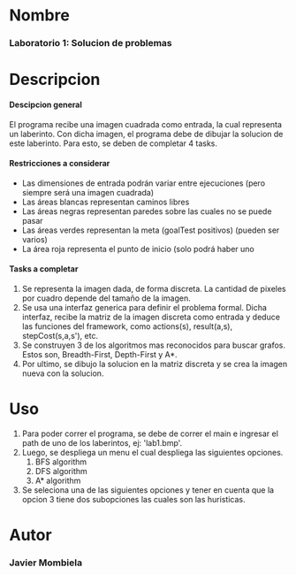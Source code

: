 # Nombre
### Laboratorio 1: Solucion de problemas

# Descripcion
#### Descipcion general
El programa recibe una imagen cuadrada como entrada, la cual representa un laberinto. Con dicha imagen, el programa debe de dibujar la solucion de este laberinto. Para esto, se deben de completar 4 tasks.

#### Restricciones a considerar
- Las dimensiones de entrada podrán variar entre ejecuciones (pero siempre será una imagen cuadrada)
- Las áreas blancas representan caminos libres
- Las áreas negras representan paredes sobre las cuales no se puede pasar
- Las áreas verdes representan la meta (goalTest positivos) (pueden ser varios)
- La área roja representa el punto de inicio (solo podrá haber uno

#### Tasks a completar
1. Se representa la imagen dada, de forma discreta. La cantidad de pixeles por cuadro depende del tamaño de la imagen.
2. Se usa una interfaz generica para definir el problema formal. Dicha interfaz, recibe la matriz de la imagen discreta como entrada y deduce las funciones del framework, como actions(s), result(a,s), stepCost(s,a,s'), etc.
3. Se construyen 3 de los algoritmos mas reconocidos para buscar grafos. Estos son, Breadth-First, Depth-First y A*.
4. Por ultimo, se dibujo la solucion en la matriz discreta y se crea la imagen nueva con la solucion. 

# Uso
1. Para poder correr el programa, se debe de correr el main e ingresar el path de uno de los laberintos, ej: 'lab1.bmp'.
2. Luego, se despliega un menu el cual despliega las siguientes opciones.
    1. BFS algorithm
    2. DFS algorithm
    3. A* algorithm
3. Se seleciona una de las siguientes opciones y tener en cuenta que la opcion 3 tiene dos subopciones las cuales son las huristicas. 

# Autor 
### Javier Mombiela